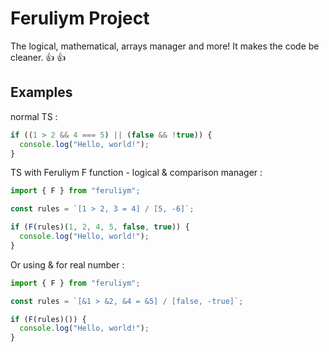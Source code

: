 # Feruliym Project

The logical, mathematical, arrays manager and more! It makes the code be cleaner. 👍 👍

## Examples 

normal TS :

```typescript
if ((1 > 2 && 4 === 5) || (false && !true)) {
  console.log("Hello, world!");
}
```

TS with Feruliym F function - logical & comparison manager :

```typescript
import { F } from "feruliym";

const rules = `[1 > 2, 3 = 4] / [5, -6]`;

if (F(rules)(1, 2, 4, 5, false, true)) {
  console.log("Hello, world!");
}
```

Or using & for real number :
```typescript
import { F } from "feruliym";

const rules = `[&1 > &2, &4 = &5] / [false, -true]`;

if (F(rules)()) {
  console.log("Hello, world!");
}
```